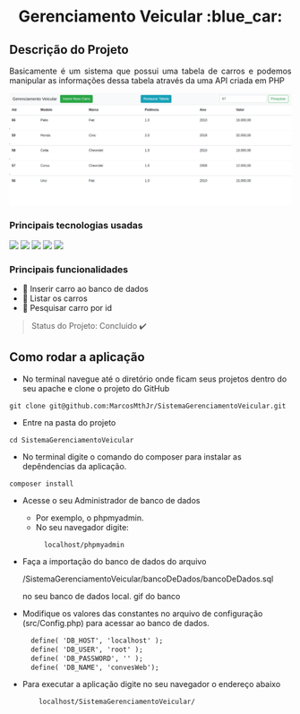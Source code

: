 <h1 align="center">Gerenciamento Veicular :blue_car: </h1>
<h2>Descrição do Projeto</h2>
<p align="justify">Basicamente é um sistema que possui uma tabela de carros e podemos manipular as informações dessa tabela através da uma API criada em PHP</p>
<!-- foto do projeto  --->
<img src="https://github.com/MarcosMthJr/SistemaGerenciamentoVeicular/blob/master/readmeImg/demo.gif?raw=true"/>

### Principais tecnologias usadas
<img src="https://img.shields.io/static/v1?label=PHP&message=language&color=blue&style=for-the-badge"/>

<img src="https://img.shields.io/static/v1?label=JAVASCRIPT&message=language&color=yellow&style=for-the-badge&logo=JS"/>

<img src="https://img.shields.io/static/v1?label=HTML5&message=markup_language&color=red&style=for-the-badge&logo=html"/>

<img src="https://img.shields.io/static/v1?label=CSS3&message=style_sheet&color=cian&style=for-the-badge&logo=CSS"/>

<img src="https://img.shields.io/static/v1?label=BOOTSTRAP4&message=framework&color=purple&style=for-the-badge&logo=BOOTSTRAP"/>

### Principais funcionalidades
- :blue_car: Inserir carro ao banco de dados
- :blue_car: Listar os carros
- :blue_car: Pesquisar carro por id

> Status do Projeto: Concluido :heavy_check_mark:

## Como rodar a aplicação
- No terminal navegue até o diretório onde ficam seus projetos dentro do seu apache e clone o projeto do GitHub
```shell
git clone git@github.com:MarcosMthJr/SistemaGerenciamentoVeicular.git
```
- Entre na pasta do projeto
```shell
cd SistemaGerenciamentoVeicular
```
- No terminal digite o comando do composer para instalar as depêndencias da aplicação.
```shell
composer install
```
- Acesse o seu Administrador de banco de dados
  - Por exemplo, o phpmyadmin.
  - No seu navegador digite:
    ```shell
      localhost/phpmyadmin
    ```
- Faça a importação do banco de dados do arquivo <p>/SistemaGerenciamentoVeicular/bancoDeDados/bancoDeDados.sql</p> no seu banco de dados local.
gif do banco

- Modifique os valores das constantes no arquivo de configuração (src/Config.php) para acessar ao banco de dados.
    ```shell
      define( 'DB_HOST', 'localhost' );
      define( 'DB_USER', 'root' );
      define( 'DB_PASSWORD', '' );
      define( 'DB_NAME', 'convesWeb');
    ```

- Para executar a aplicação digite no seu navegador o endereço abaixo
   ```shell
       localhost/SistemaGerenciamentoVeicular/
    ```


